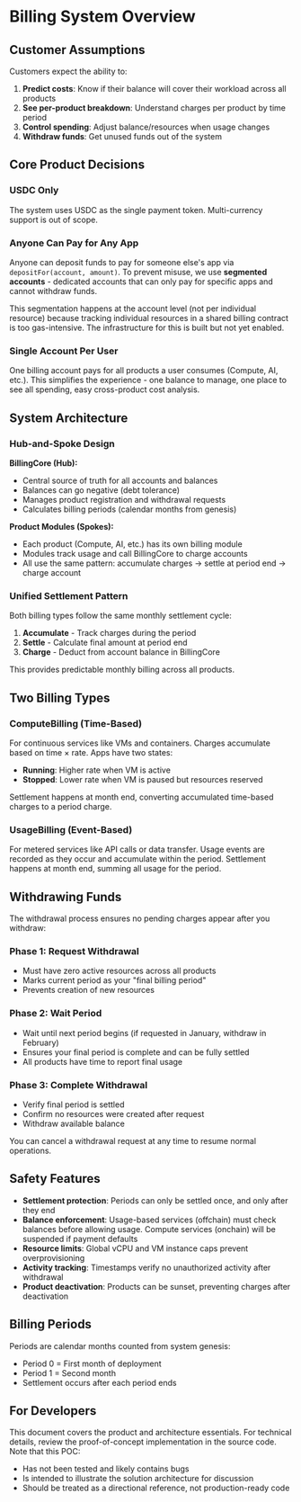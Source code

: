 # Billing System Overview

## Customer Assumptions

Customers expect the ability to:
1. **Predict costs**: Know if their balance will cover their workload across all products
2. **See per-product breakdown**: Understand charges per product by time period
3. **Control spending**: Adjust balance/resources when usage changes
4. **Withdraw funds**: Get unused funds out of the system

## Core Product Decisions

### USDC Only
The system uses USDC as the single payment token. Multi-currency support is out of scope.

### Anyone Can Pay for Any App
Anyone can deposit funds to pay for someone else's app via `depositFor(account, amount)`. To prevent misuse, we use **segmented accounts** - dedicated accounts that can only pay for specific apps and cannot withdraw funds.

This segmentation happens at the account level (not per individual resource) because tracking individual resources in a shared billing contract is too gas-intensive. The infrastructure for this is built but not yet enabled.

### Single Account Per User
One billing account pays for all products a user consumes (Compute, AI, etc.). This simplifies the experience - one balance to manage, one place to see all spending, easy cross-product cost analysis.

## System Architecture

### Hub-and-Spoke Design

**BillingCore (Hub):**
- Central source of truth for all accounts and balances
- Balances can go negative (debt tolerance)
- Manages product registration and withdrawal requests
- Calculates billing periods (calendar months from genesis)

**Product Modules (Spokes):**
- Each product (Compute, AI, etc.) has its own billing module
- Modules track usage and call BillingCore to charge accounts
- All use the same pattern: accumulate charges → settle at period end → charge account

### Unified Settlement Pattern
Both billing types follow the same monthly settlement cycle:
1. **Accumulate** - Track charges during the period
2. **Settle** - Calculate final amount at period end
3. **Charge** - Deduct from account balance in BillingCore

This provides predictable monthly billing across all products.

## Two Billing Types

### ComputeBilling (Time-Based)
For continuous services like VMs and containers. Charges accumulate based on time × rate. Apps have two states:
- **Running**: Higher rate when VM is active
- **Stopped**: Lower rate when VM is paused but resources reserved

Settlement happens at month end, converting accumulated time-based charges to a period charge.

### UsageBilling (Event-Based)
For metered services like API calls or data transfer. Usage events are recorded as they occur and accumulate within the period. Settlement happens at month end, summing all usage for the period.

## Withdrawing Funds

The withdrawal process ensures no pending charges appear after you withdraw:

### Phase 1: Request Withdrawal
- Must have zero active resources across all products
- Marks current period as your "final billing period"
- Prevents creation of new resources

### Phase 2: Wait Period
- Wait until next period begins (if requested in January, withdraw in February)
- Ensures your final period is complete and can be fully settled
- All products have time to report final usage

### Phase 3: Complete Withdrawal
- Verify final period is settled
- Confirm no resources were created after request
- Withdraw available balance

You can cancel a withdrawal request at any time to resume normal operations.

## Safety Features

- **Settlement protection**: Periods can only be settled once, and only after they end
- **Balance enforcement**: Usage-based services (offchain) must check balances before allowing usage. Compute services (onchain) will be suspended if payment defaults
- **Resource limits**: Global vCPU and VM instance caps prevent overprovisioning
- **Activity tracking**: Timestamps verify no unauthorized activity after withdrawal
- **Product deactivation**: Products can be sunset, preventing charges after deactivation

## Billing Periods

Periods are calendar months counted from system genesis:
- Period 0 = First month of deployment
- Period 1 = Second month
- Settlement occurs after each period ends

## For Developers

This document covers the product and architecture essentials. For technical details, review the proof-of-concept implementation in the source code. Note that this POC:
- Has not been tested and likely contains bugs
- Is intended to illustrate the solution architecture for discussion
- Should be treated as a directional reference, not production-ready code
